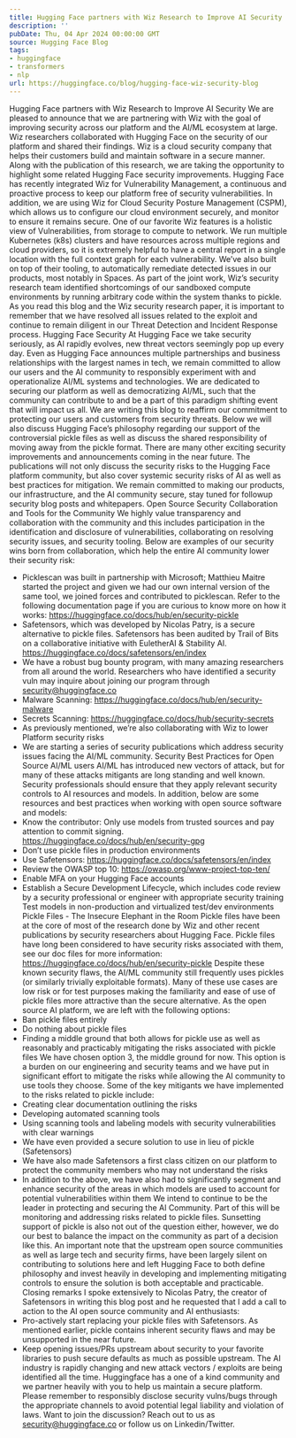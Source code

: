 ```yaml
---
title: Hugging Face partners with Wiz Research to Improve AI Security
description: ''
pubDate: Thu, 04 Apr 2024 00:00:00 GMT
source: Hugging Face Blog
tags:
- huggingface
- transformers
- nlp
url: https://huggingface.co/blog/hugging-face-wiz-security-blog
---
```


Hugging Face partners with Wiz Research to Improve AI Security
We are pleased to announce that we are partnering with Wiz with the goal of improving security across our platform and the AI/ML ecosystem at large.
Wiz researchers collaborated with Hugging Face on the security of our platform and shared their findings. Wiz is a cloud security company that helps their customers build and maintain software in a secure manner. Along with the publication of this research, we are taking the opportunity to highlight some related Hugging Face security improvements.
Hugging Face has recently integrated Wiz for Vulnerability Management, a continuous and proactive process to keep our platform free of security vulnerabilities. In addition, we are using Wiz for Cloud Security Posture Management (CSPM), which allows us to configure our cloud environment securely, and monitor to ensure it remains secure.
One of our favorite Wiz features is a holistic view of Vulnerabilities, from storage to compute to network. We run multiple Kubernetes (k8s) clusters and have resources across multiple regions and cloud providers, so it is extremely helpful to have a central report in a single location with the full context graph for each vulnerability. We’ve also built on top of their tooling, to automatically remediate detected issues in our products, most notably in Spaces.
As part of the joint work, Wiz’s security research team identified shortcomings of our sandboxed compute environments by running arbitrary code within the system thanks to pickle. As you read this blog and the Wiz security research paper, it is important to remember that we have resolved all issues related to the exploit and continue to remain diligent in our Threat Detection and Incident Response process.
Hugging Face Security
At Hugging Face we take security seriously, as AI rapidly evolves, new threat vectors seemingly pop up every day. Even as Hugging Face announces multiple partnerships and business relationships with the largest names in tech, we remain committed to allow our users and the AI community to responsibly experiment with and operationalize AI/ML systems and technologies. We are dedicated to securing our platform as well as democratizing AI/ML, such that the community can contribute to and be a part of this paradigm shifting event that will impact us all. We are writing this blog to reaffirm our commitment to protecting our users and customers from security threats. Below we will also discuss Hugging Face’s philosophy regarding our support of the controversial pickle files as well as discuss the shared responsibility of moving away from the pickle format.
There are many other exciting security improvements and announcements coming in the near future. The publications will not only discuss the security risks to the Hugging Face platform community, but also cover systemic security risks of AI as well as best practices for mitigation. We remain committed to making our products, our infrastructure, and the AI community secure, stay tuned for followup security blog posts and whitepapers.
Open Source Security Collaboration and Tools for the Community
We highly value transparency and collaboration with the community and this includes participation in the identification and disclosure of vulnerabilities, collaborating on resolving security issues, and security tooling. Below are examples of our security wins born from collaboration, which help the entire AI community lower their security risk:
- Picklescan was built in partnership with Microsoft; Matthieu Maitre started the project and given we had our own internal version of the same tool, we joined forces and contributed to picklescan. Refer to the following documentation page if you are curious to know more on how it works: https://huggingface.co/docs/hub/en/security-pickle
- Safetensors, which was developed by Nicolas Patry, is a secure alternative to pickle files. Safetensors has been audited by Trail of Bits on a collaborative initiative with EuletherAI & Stability AI. https://huggingface.co/docs/safetensors/en/index
- We have a robust bug bounty program, with many amazing researchers from all around the world. Researchers who have identified a security vuln may inquire about joining our program through security@huggingface.co
- Malware Scanning: https://huggingface.co/docs/hub/en/security-malware
- Secrets Scanning: https://huggingface.co/docs/hub/security-secrets
- As previously mentioned, we’re also collaborating with Wiz to lower Platform security risks
- We are starting a series of security publications which address security issues facing the AI/ML community.
Security Best Practices for Open Source AI/ML users
AI/ML has introduced new vectors of attack, but for many of these attacks mitigants are long standing and well known. Security professionals should ensure that they apply relevant security controls to AI resources and models. In addition, below are some resources and best practices when working with open source software and models:
- Know the contributor: Only use models from trusted sources and pay attention to commit signing. https://huggingface.co/docs/hub/en/security-gpg
- Don’t use pickle files in production environments
- Use Safetensors: https://huggingface.co/docs/safetensors/en/index
- Review the OWASP top 10: https://owasp.org/www-project-top-ten/
- Enable MFA on your Hugging Face accounts
- Establish a Secure Development Lifecycle, which includes code review by a security professional or engineer with appropriate security training Test models in non-production and virtualized test/dev environments
Pickle Files - The Insecure Elephant in the Room
Pickle files have been at the core of most of the research done by Wiz and other recent publications by security researchers about Hugging Face. Pickle files have long been considered to have security risks associated with them, see our doc files for more information: https://huggingface.co/docs/hub/en/security-pickle
Despite these known security flaws, the AI/ML community still frequently uses pickles (or similarly trivially exploitable formats). Many of these use cases are low risk or for test purposes making the familiarity and ease of use of pickle files more attractive than the secure alternative.
As the open source AI platform, we are left with the following options:
- Ban pickle files entirely
- Do nothing about pickle files
- Finding a middle ground that both allows for pickle use as well as reasonably and practicably mitigating the risks associated with pickle files
We have chosen option 3, the middle ground for now. This option is a burden on our engineering and security teams and we have put in significant effort to mitigate the risks while allowing the AI community to use tools they choose. Some of the key mitigants we have implemented to the risks related to pickle include:
- Creating clear documentation outlining the risks
- Developing automated scanning tools
- Using scanning tools and labeling models with security vulnerabilities with clear warnings
- We have even provided a secure solution to use in lieu of pickle (Safetensors)
- We have also made Safetensors a first class citizen on our platform to protect the community members who may not understand the risks
- In addition to the above, we have also had to significantly segment and enhance security of the areas in which models are used to account for potential vulnerabilities within them
We intend to continue to be the leader in protecting and securing the AI Community. Part of this will be monitoring and addressing risks related to pickle files. Sunsetting support of pickle is also not out of the question either, however, we do our best to balance the impact on the community as part of a decision like this.
An important note that the upstream open source communities as well as large tech and security firms, have been largely silent on contributing to solutions here and left Hugging Face to both define philosophy and invest heavily in developing and implementing mitigating controls to ensure the solution is both acceptable and practicable.
Closing remarks
I spoke extensively to Nicolas Patry, the creator of Safetensors in writing this blog post and he requested that I add a call to action to the AI open source community and AI enthusiasts:
- Pro-actively start replacing your pickle files with Safetensors. As mentioned earlier, pickle contains inherent security flaws and may be unsupported in the near future.
- Keep opening issues/PRs upstream about security to your favorite libraries to push secure defaults as much as possible upstream.
The AI industry is rapidly changing and new attack vectors / exploits are being identified all the time. Huggingface has a one of a kind community and we partner heavily with you to help us maintain a secure platform.
Please remember to responsibly disclose security vulns/bugs through the appropriate channels to avoid potential legal liability and violation of laws.
Want to join the discussion? Reach out to us as security@huggingface.co or follow us on Linkedin/Twitter.